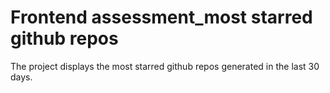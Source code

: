 # Frontend assessment_most starred github repos
 The project displays the most starred github repos generated in the last 30 days.
